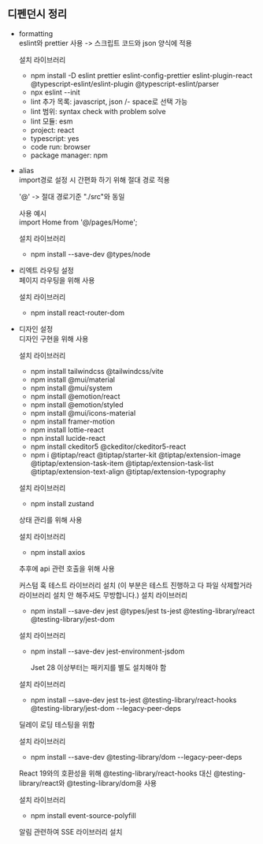 ## 디펜던시 정리

- formatting  
  eslint와 prettier 사용 -> 스크립트 코드와 json 양식에 적용

  설치 라이브러리

  - npm install -D eslint prettier eslint-config-prettier eslint-plugin-react @typescript-eslint/eslint-plugin @typescript-eslint/parser
  - npx eslint --init
  - lint 추가 목록: javascript, json /- space로 선택 가능
  - lint 범위: syntax check with problem solve
  - lint 모듈: esm
  - project: react
  - typescript: yes
  - code run: browser
  - package manager: npm

- alias  
  import경로 설정 시 간편화 하기 위해 절대 경로 적용

  '@' -> 절대 경로기준 "./src"와 동일

  사용 예시  
  import Home from '@/pages/Home';

  설치 라이브러리

  - npm install --save-dev @types/node

- 리엑트 라우팅 설정  
  페이지 라우팅을 위해 사용

  설치 라이브러리

  - npm install react-router-dom

- 디자인 설정  
  디자인 구현을 위해 사용

  설치 라이브러리

  - npm install tailwindcss @tailwindcss/vite
  - npm install @mui/material
  - npm install @mui/system
  - npm install @emotion/react
  - npm install @emotion/styled
  - npm install @mui/icons-material
  - npm install framer-motion
  - npm install lottie-react
  - npn install lucide-react
  - npm install ckeditor5 @ckeditor/ckeditor5-react
  - npm i @tiptap/react @tiptap/starter-kit @tiptap/extension-image @tiptap/extension-task-item @tiptap/extension-task-list @tiptap/extension-text-align @tiptap/extension-typography

  설치 라이브러리

  - npm install zustand

  상태 관리를 위해 사용

  설치 라이브러리

  - npm install axios

  추후에 api 관련 호출을 위해 사용

  커스텀 훅 테스트 라이브러리 설치 (이 부분은 테스트 진행하고 다 파일 삭제할거라 라이브러리 설치 안 해주셔도 무방합니다.)
  설치 라이브러리

  - npm install --save-dev jest @types/jest ts-jest @testing-library/react @testing-library/jest-dom

  설치 라이브러리

  - npm install --save-dev jest-environment-jsdom

    Jset 28 이상부터는 패키지를 별도 설치해야 함

  설치 라이브러리

  - npm install --save-dev jest ts-jest @testing-library/react-hooks @testing-library/jest-dom --legacy-peer-deps

  딜레이 로딩 테스팅을 위함

  설치 라이브러리

  - npm install --save-dev @testing-library/dom --legacy-peer-deps

  React 19와의 호환성을 위해 @testing-library/react-hooks 대신 @testing-library/react와 @testing-library/dom을 사용

  설치 라이브러리

  - npm install event-source-polyfill

  알림 관련하여 SSE 라이브러리 설치
